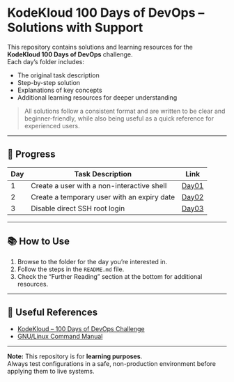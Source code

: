 # KodeKloud 100 Days of DevOps – Solutions with Support

This repository contains solutions and learning resources for the **KodeKloud 100 Days of DevOps** challenge.  
Each day’s folder includes:

- The original task description
- Step-by-step solution
- Explanations of key concepts
- Additional learning resources for deeper understanding

> All solutions follow a consistent format and are written to be clear and beginner-friendly, while also being useful as a quick reference for experienced users.

---

## 📅 Progress

| Day  | Task Description | Link |
|------|------------------|------|
| 1 | Create a user with a non-interactive shell | [Day01](Day01/README.md) |
| 2 | Create a temporary user with an expiry date | [Day02](Day02/README.md) |
| 3 | Disable direct SSH root login | [Day03](Day03/README.md) |

---

## 📚 How to Use

1. Browse to the folder for the day you’re interested in.
2. Follow the steps in the `README.md` file.
3. Check the “Further Reading” section at the bottom for additional resources.

---

## 🔗 Useful References

- [KodeKloud – 100 Days of DevOps Challenge](https://kodekloud.com/)
- [GNU/Linux Command Manual](https://man7.org/linux/man-pages/)

---

**Note:** This repository is for **learning purposes**.  
Always test configurations in a safe, non-production environment before applying them to live systems.
